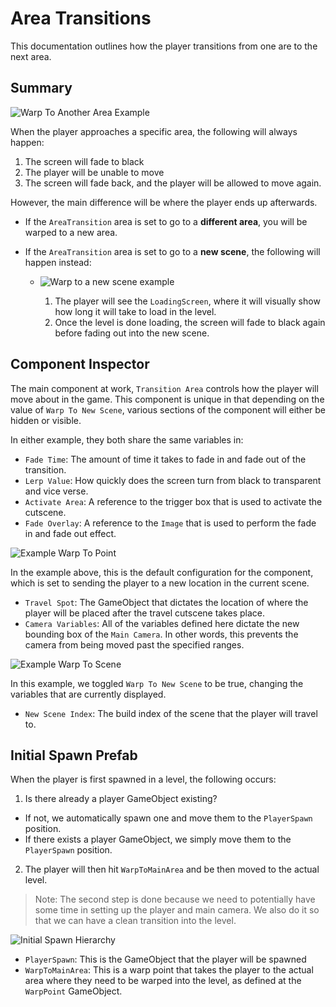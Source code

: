 # Area Transitions
This documentation outlines how the player transitions from one are to the next area.

## Summary
![Warp To Another Area Example](images/AreaTransitionExample.gif)

When the player approaches a specific area, the following will always happen:
1. The screen will fade to black
2. The player will be unable to move
3. The screen will fade back, and the player will be allowed to move again.

However, the main difference will be where the player ends up afterwards.
- If the `AreaTransition` area is set to go to a __different area__, you will be warped to a new area.
- If the `AreaTransition` area is set to go to a __new scene__, the following will happen instead:

  - ![Warp to a new scene example](images/NewSceneTransition.gif)

    1. The player will see the `LoadingScreen`, where it will visually show how long it will take to load in the level.
    2. Once the level is done loading, the screen will fade to black again before fading out into the new scene.

## Component Inspector
The main component at work, `Transition Area` controls how the player will move about in the game. This component is unique in that depending on the value of `Warp To New Scene`, various sections of the component will either be hidden or visible.

In either example, they both share the same variables in:
- `Fade Time`: The amount of time it takes to fade in and fade out of the transition.
- `Lerp Value`: How quickly does the screen turn from black to transparent and vice verse.
- `Activate Area`: A reference to the trigger box that is used to activate the cutscene.
- `Fade Overlay`: A reference to the `Image` that is used to perform the fade in and fade out effect.

![Example Warp To Point](images/WarpToNewPoint_Inspector.png)

In the example above, this is the default configuration for the component, which is set to sending the player to a new location in the current scene.
  - `Travel Spot`: The GameObject that dictates the location of where the player will be placed after the travel cutscene takes place.
  - `Camera Variables`: All of the variables defined here dictate the new bounding box of the `Main Camera`. In other words, this prevents the camera from being moved past the specified ranges.

![Example Warp To Scene](images/WarpToNewScene_Inspector.png)

In this example, we toggled `Warp To New Scene` to be true, changing the variables that are currently displayed.
- `New Scene Index`: The build index of the scene that the player will travel to.

## Initial Spawn Prefab
When the player is first spawned in a level, the following occurs:
1. Is there already a player GameObject existing?
  - If not, we automatically spawn one and move them to the `PlayerSpawn` position.
  - If there exists a player GameObject, we simply move them to the `PlayerSpawn` position.
2. The player will then hit `WarpToMainArea` and be then moved to the actual level.
> Note: The second step is done because we need to potentially have some time in setting up the player and main camera. We also do it so that we can have a clean transition into the level.

![Initial Spawn Hierarchy](images/InitialSpawn_Hierarchy.png)
  - `PlayerSpawn`: This is the GameObject that the player will be spawned
  - `WarpToMainArea`: This is a warp point that takes the player to the actual area where they need to be warped into the level, as defined at the `WarpPoint` GameObject.
